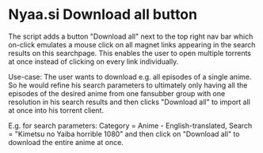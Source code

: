 # Nyaa.si Download all button
The script adds a button "Download all" next to the top right nav bar which on-click emulates
a mouse click on all magnet links appearing in the search results on this searchpage. This
enables the user to open multiple torrents at once instead of clicking on every link individually.

Use-case: The user wants to download e.g. all episodes of a single anime. So he would refine his search
parameters to ultimately only having all the episodes of the desired anime from one fansubber group with one resolution
in his search results and then clicks "Download all" to import all at once into his torrent client.

E.g. for search parameters: Category = Anime - English-translated, Search = "Kimetsu no Yaiba horrible 1080" and then click 
on "Download all" to download the entire anime at once.